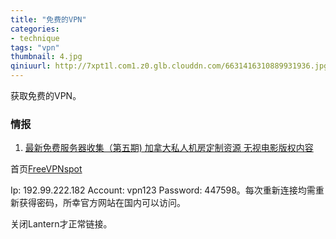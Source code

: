 ```yaml
---
title: "免费的VPN"
categories:
- technique
tags: "vpn"
thumbnail: 4.jpg
qiniuurl: http://7xpt1l.com1.z0.glb.clouddn.com/6631416310889931936.jpg
---
```

获取免费的VPN。
<!--more-->

### 情报

1. [最新免费服务器收集（第五期) 加拿大私人机房定制资源 无视电影版权内容](http://t66y.com/htm_data/7/1601/1792491.html)

首页[FreeVPNspot](http://www.hotspotvpn.win/)

Ip: 192.99.222.182 Account: vpn123 Password: 447598。每次重新连接均需重新获得密码，所幸官方网站在国内可以访问。

关闭Lantern才正常链接。